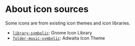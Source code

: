 # About icon sources
Some icons are from existing icon themes and icon libraries.

- [`library-symbolic`](/resources/icons/library-symbolic.svg): Gnome Icon Library
- [`folder-music-symbolic`](/resources/icons/folder-music-symbolic.svg): Adwaita Icon Theme
